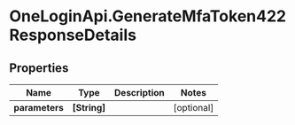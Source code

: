 # OneLoginApi.GenerateMfaToken422ResponseDetails

## Properties

Name | Type | Description | Notes
------------ | ------------- | ------------- | -------------
**parameters** | **[String]** |  | [optional] 


